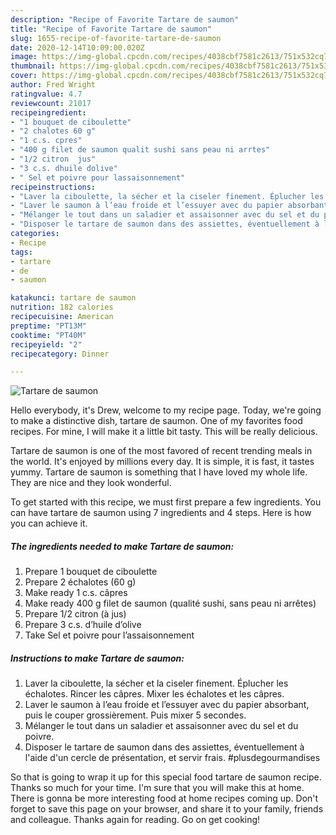 ```yaml
---
description: "Recipe of Favorite Tartare de saumon"
title: "Recipe of Favorite Tartare de saumon"
slug: 1655-recipe-of-favorite-tartare-de-saumon
date: 2020-12-14T10:09:00.020Z
image: https://img-global.cpcdn.com/recipes/4038cbf7581c2613/751x532cq70/tartare-de-saumon-photo-principale-de-la-recette.jpg
thumbnail: https://img-global.cpcdn.com/recipes/4038cbf7581c2613/751x532cq70/tartare-de-saumon-photo-principale-de-la-recette.jpg
cover: https://img-global.cpcdn.com/recipes/4038cbf7581c2613/751x532cq70/tartare-de-saumon-photo-principale-de-la-recette.jpg
author: Fred Wright
ratingvalue: 4.7
reviewcount: 21017
recipeingredient:
- "1 bouquet de ciboulette"
- "2 chalotes 60 g"
- "1 c.s. cpres"
- "400 g filet de saumon qualit sushi sans peau ni arrtes"
- "1/2 citron  jus"
- "3 c.s. dhuile dolive"
- " Sel et poivre pour lassaisonnement"
recipeinstructions:
- "Laver la ciboulette, la sécher et la ciseler finement. Éplucher les échalotes. Rincer les câpres. Mixer les échalotes et les câpres."
- "Laver le saumon à l’eau froide et l’essuyer avec du papier absorbant, puis le couper grossièrement. Puis mixer 5 secondes."
- "Mélanger le tout dans un saladier et assaisonner avec du sel et du poivre."
- "Disposer le tartare de saumon dans des assiettes, éventuellement à l&#39;aide d&#39;un cercle de présentation, et servir frais. #plusdegourmandises"
categories:
- Recipe
tags:
- tartare
- de
- saumon

katakunci: tartare de saumon 
nutrition: 182 calories
recipecuisine: American
preptime: "PT13M"
cooktime: "PT40M"
recipeyield: "2"
recipecategory: Dinner

---
```



![Tartare de saumon](https://img-global.cpcdn.com/recipes/4038cbf7581c2613/751x532cq70/tartare-de-saumon-photo-principale-de-la-recette.jpg)

Hello everybody, it's Drew, welcome to my recipe page. Today, we're going to make a distinctive dish, tartare de saumon. One of my favorites food recipes. For mine, I will make it a little bit tasty. This will be really delicious.



Tartare de saumon is one of the most favored of recent trending meals in the world. It's enjoyed by millions every day. It is simple, it is fast, it tastes yummy. Tartare de saumon is something that I have loved my whole life. They are nice and they look wonderful.


To get started with this recipe, we must first prepare a few ingredients. You can have tartare de saumon using 7 ingredients and 4 steps. Here is how you can achieve it.

<!--inarticleads1-->

##### The ingredients needed to make Tartare de saumon:

1. Prepare 1 bouquet de ciboulette
1. Prepare 2 échalotes (60 g)
1. Make ready 1 c.s. câpres
1. Make ready 400 g filet de saumon (qualité sushi, sans peau ni arrêtes)
1. Prepare 1/2 citron (à jus)
1. Prepare 3 c.s. d’huile d’olive
1. Take  Sel et poivre pour l’assaisonnement




<!--inarticleads2-->

##### Instructions to make Tartare de saumon:

1. Laver la ciboulette, la sécher et la ciseler finement. Éplucher les échalotes. Rincer les câpres. Mixer les échalotes et les câpres.
1. Laver le saumon à l’eau froide et l’essuyer avec du papier absorbant, puis le couper grossièrement. Puis mixer 5 secondes.
1. Mélanger le tout dans un saladier et assaisonner avec du sel et du poivre.
1. Disposer le tartare de saumon dans des assiettes, éventuellement à l&#39;aide d&#39;un cercle de présentation, et servir frais. #plusdegourmandises




So that is going to wrap it up for this special food tartare de saumon recipe. Thanks so much for your time. I'm sure that you will make this at home. There is gonna be more interesting food at home recipes coming up. Don't forget to save this page on your browser, and share it to your family, friends and colleague. Thanks again for reading. Go on get cooking!
